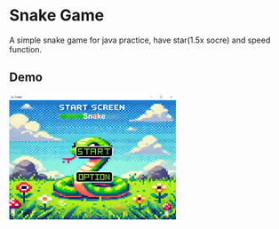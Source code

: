 # Snake Game

A simple snake game for java practice, have star(1.5x socre) and speed function.

## Demo

<img src="https://github.com/CharonTung/Snake-Game/blob/main/demo.png" width="300px">
